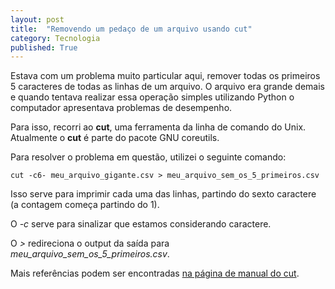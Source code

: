 ```yaml
---
layout: post
title:  "Removendo um pedaço de um arquivo usando cut"
category: Tecnologia
published: True
---
```


Estava com um problema muito particular aqui, remover todas os primeiros 5 caracteres de todas as linhas de um arquivo. O arquivo era grande demais e quando tentava realizar essa operação simples utilizando Python o computador apresentava problemas de desempenho.

Para isso, recorri ao **cut**, uma ferramenta da linha de comando do Unix. Atualmente o **cut** é parte do pacote GNU coreutils.

Para resolver o problema em questão, utilizei o seguinte comando:

``` shell
cut -c6- meu_arquivo_gigante.csv > meu_arquivo_sem_os_5_primeiros.csv
```

Isso serve para imprimir cada uma das linhas, partindo do sexto caractere (a contagem começa partindo do 1). 

O _-c_ serve para sinalizar que estamos considerando caractere. 

O _>_ redireciona o output da saída para _meu_arquivo_sem_os_5_primeiros.csv_.

Mais referências podem ser encontradas [na página de manual do cut](http://man7.org/linux/man-pages/man1/cut.1.html "Man page do cut").
